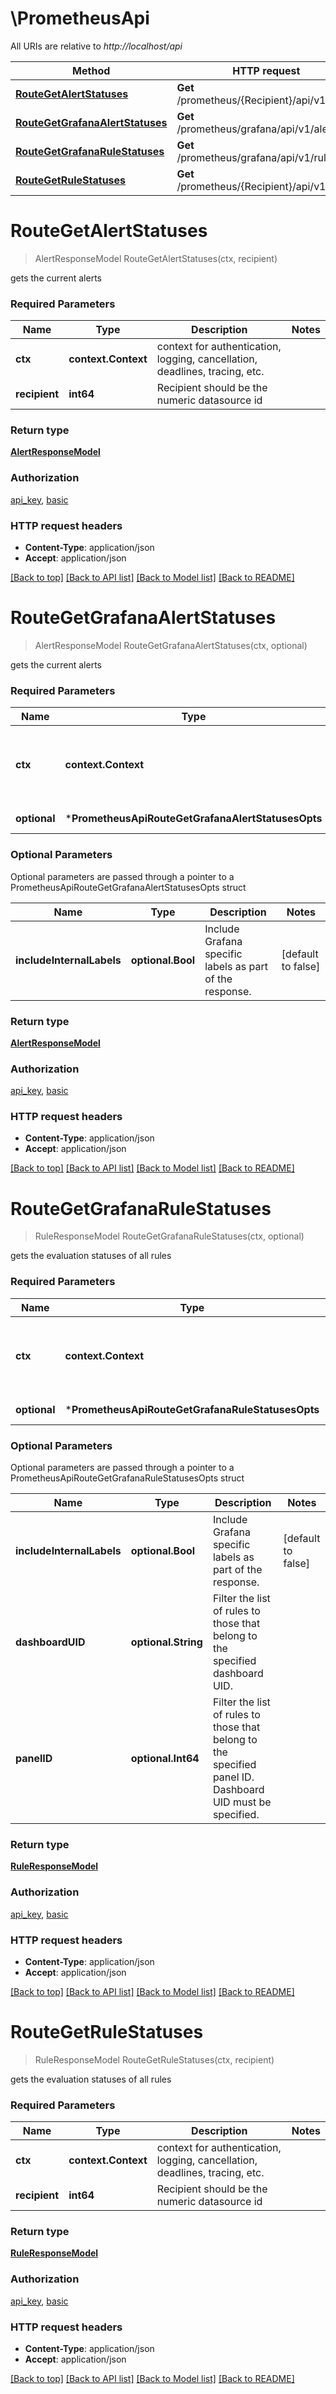 # \PrometheusApi

All URIs are relative to *http://localhost/api*

Method | HTTP request | Description
------------- | ------------- | -------------
[**RouteGetAlertStatuses**](PrometheusApi.md#RouteGetAlertStatuses) | **Get** /prometheus/{Recipient}/api/v1/alerts | 
[**RouteGetGrafanaAlertStatuses**](PrometheusApi.md#RouteGetGrafanaAlertStatuses) | **Get** /prometheus/grafana/api/v1/alerts | 
[**RouteGetGrafanaRuleStatuses**](PrometheusApi.md#RouteGetGrafanaRuleStatuses) | **Get** /prometheus/grafana/api/v1/rules | 
[**RouteGetRuleStatuses**](PrometheusApi.md#RouteGetRuleStatuses) | **Get** /prometheus/{Recipient}/api/v1/rules | 


# **RouteGetAlertStatuses**
> AlertResponseModel RouteGetAlertStatuses(ctx, recipient)


gets the current alerts

### Required Parameters

Name | Type | Description  | Notes
------------- | ------------- | ------------- | -------------
 **ctx** | **context.Context** | context for authentication, logging, cancellation, deadlines, tracing, etc.
  **recipient** | **int64**| Recipient should be the numeric datasource id | 

### Return type

[**AlertResponseModel**](AlertResponse.md)

### Authorization

[api_key](../README.md#api_key), [basic](../README.md#basic)

### HTTP request headers

 - **Content-Type**: application/json
 - **Accept**: application/json

[[Back to top]](#) [[Back to API list]](../README.md#documentation-for-api-endpoints) [[Back to Model list]](../README.md#documentation-for-models) [[Back to README]](../README.md)

# **RouteGetGrafanaAlertStatuses**
> AlertResponseModel RouteGetGrafanaAlertStatuses(ctx, optional)


gets the current alerts

### Required Parameters

Name | Type | Description  | Notes
------------- | ------------- | ------------- | -------------
 **ctx** | **context.Context** | context for authentication, logging, cancellation, deadlines, tracing, etc.
 **optional** | ***PrometheusApiRouteGetGrafanaAlertStatusesOpts** | optional parameters | nil if no parameters

### Optional Parameters
Optional parameters are passed through a pointer to a PrometheusApiRouteGetGrafanaAlertStatusesOpts struct

Name | Type | Description  | Notes
------------- | ------------- | ------------- | -------------
 **includeInternalLabels** | **optional.Bool**| Include Grafana specific labels as part of the response. | [default to false]

### Return type

[**AlertResponseModel**](AlertResponse.md)

### Authorization

[api_key](../README.md#api_key), [basic](../README.md#basic)

### HTTP request headers

 - **Content-Type**: application/json
 - **Accept**: application/json

[[Back to top]](#) [[Back to API list]](../README.md#documentation-for-api-endpoints) [[Back to Model list]](../README.md#documentation-for-models) [[Back to README]](../README.md)

# **RouteGetGrafanaRuleStatuses**
> RuleResponseModel RouteGetGrafanaRuleStatuses(ctx, optional)


gets the evaluation statuses of all rules

### Required Parameters

Name | Type | Description  | Notes
------------- | ------------- | ------------- | -------------
 **ctx** | **context.Context** | context for authentication, logging, cancellation, deadlines, tracing, etc.
 **optional** | ***PrometheusApiRouteGetGrafanaRuleStatusesOpts** | optional parameters | nil if no parameters

### Optional Parameters
Optional parameters are passed through a pointer to a PrometheusApiRouteGetGrafanaRuleStatusesOpts struct

Name | Type | Description  | Notes
------------- | ------------- | ------------- | -------------
 **includeInternalLabels** | **optional.Bool**| Include Grafana specific labels as part of the response. | [default to false]
 **dashboardUID** | **optional.String**| Filter the list of rules to those that belong to the specified dashboard UID. | 
 **panelID** | **optional.Int64**| Filter the list of rules to those that belong to the specified panel ID. Dashboard UID must be specified. | 

### Return type

[**RuleResponseModel**](RuleResponse.md)

### Authorization

[api_key](../README.md#api_key), [basic](../README.md#basic)

### HTTP request headers

 - **Content-Type**: application/json
 - **Accept**: application/json

[[Back to top]](#) [[Back to API list]](../README.md#documentation-for-api-endpoints) [[Back to Model list]](../README.md#documentation-for-models) [[Back to README]](../README.md)

# **RouteGetRuleStatuses**
> RuleResponseModel RouteGetRuleStatuses(ctx, recipient)


gets the evaluation statuses of all rules

### Required Parameters

Name | Type | Description  | Notes
------------- | ------------- | ------------- | -------------
 **ctx** | **context.Context** | context for authentication, logging, cancellation, deadlines, tracing, etc.
  **recipient** | **int64**| Recipient should be the numeric datasource id | 

### Return type

[**RuleResponseModel**](RuleResponse.md)

### Authorization

[api_key](../README.md#api_key), [basic](../README.md#basic)

### HTTP request headers

 - **Content-Type**: application/json
 - **Accept**: application/json

[[Back to top]](#) [[Back to API list]](../README.md#documentation-for-api-endpoints) [[Back to Model list]](../README.md#documentation-for-models) [[Back to README]](../README.md)


